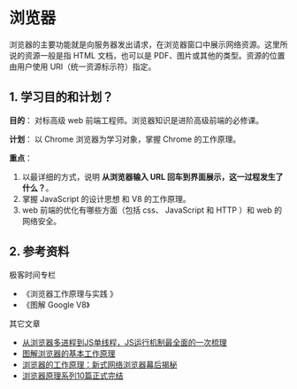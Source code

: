 # 浏览器


浏览器的主要功能就是向服务器发出请求，在浏览器窗口中展示网络资源。这里所说的资源一般是指 HTML 文档，也可以是 PDF、图片或其他的类型。资源的位置由用户使用 URI（统一资源标示符）指定。


## 1. 学习目的和计划？

**目的**： 对标高级 web 前端工程师。浏览器知识是进阶高级前端的必修课。

**计划**： 以 Chrome 浏览器为学习对象，掌握 Chrome 的工作原理。

**重点**：     

1. 以最详细的方式，说明 **从浏览器输入 URL 回车到界面展示，这一过程发生了什么？**。
2. 掌握 JavaScript 的设计思想 和 V8 的工作原理。
3. web 前端的优化有哪些方面（包括 css、 JavaScript 和 HTTP ）和 web 的网络安全。


## 2. 参考资料

极客时间专栏
- 《浏览器工作原理与实践 》
- 《图解 Google V8》

其它文章
- [从浏览器多进程到JS单线程，JS运行机制最全面的一次梳理](https://imweb.io/topic/5b72d4ef15554e6d3409f817)
- [图解浏览器的基本工作原理 ](https://zhuanlan.zhihu.com/p/47407398)
- [浏览器的工作原理：新式网络浏览器幕后揭秘](https://www.html5rocks.com/zh/tutorials/internals/howbrowserswork/)
- [浏览器原理系列10篇正式完结](https://juejin.im/post/5c6d3e026fb9a04a0d576f98)


 
